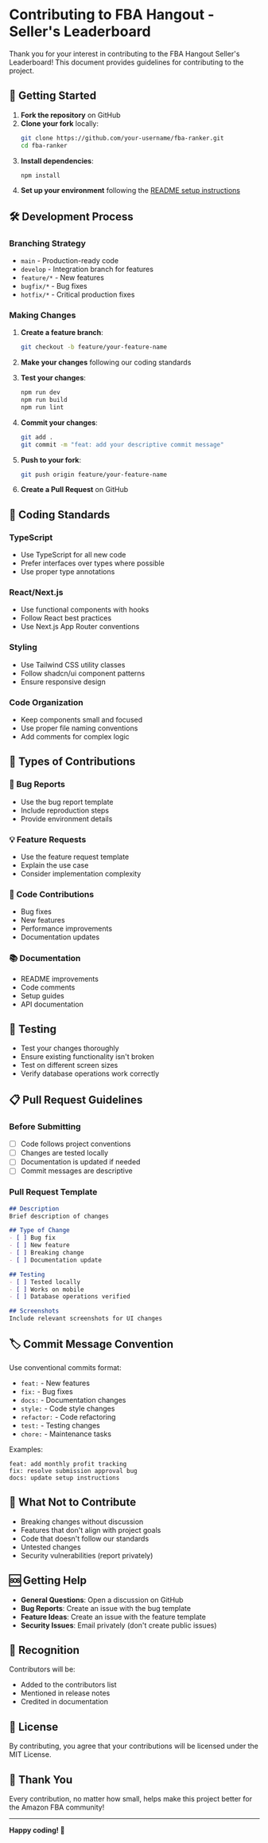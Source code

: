 # Contributing to FBA Hangout - Seller's Leaderboard

Thank you for your interest in contributing to the FBA Hangout Seller's Leaderboard! This document provides guidelines for contributing to the project.

## 🚀 Getting Started

1. **Fork the repository** on GitHub
2. **Clone your fork** locally:
   ```bash
   git clone https://github.com/your-username/fba-ranker.git
   cd fba-ranker
   ```
3. **Install dependencies**:
   ```bash
   npm install
   ```
4. **Set up your environment** following the [README setup instructions](README.md#quick-start)

## 🛠️ Development Process

### Branching Strategy

- `main` - Production-ready code
- `develop` - Integration branch for features
- `feature/*` - New features
- `bugfix/*` - Bug fixes
- `hotfix/*` - Critical production fixes

### Making Changes

1. **Create a feature branch**:
   ```bash
   git checkout -b feature/your-feature-name
   ```

2. **Make your changes** following our coding standards

3. **Test your changes**:
   ```bash
   npm run dev
   npm run build
   npm run lint
   ```

4. **Commit your changes**:
   ```bash
   git add .
   git commit -m "feat: add your descriptive commit message"
   ```

5. **Push to your fork**:
   ```bash
   git push origin feature/your-feature-name
   ```

6. **Create a Pull Request** on GitHub

## 📝 Coding Standards

### TypeScript
- Use TypeScript for all new code
- Prefer interfaces over types where possible
- Use proper type annotations

### React/Next.js
- Use functional components with hooks
- Follow React best practices
- Use Next.js App Router conventions

### Styling
- Use Tailwind CSS utility classes
- Follow shadcn/ui component patterns
- Ensure responsive design

### Code Organization
- Keep components small and focused
- Use proper file naming conventions
- Add comments for complex logic

## 🎯 Types of Contributions

### 🐛 Bug Reports
- Use the bug report template
- Include reproduction steps
- Provide environment details

### 💡 Feature Requests
- Use the feature request template
- Explain the use case
- Consider implementation complexity

### 🔧 Code Contributions
- Bug fixes
- New features
- Performance improvements
- Documentation updates

### 📚 Documentation
- README improvements
- Code comments
- Setup guides
- API documentation

## 🧪 Testing

- Test your changes thoroughly
- Ensure existing functionality isn't broken
- Test on different screen sizes
- Verify database operations work correctly

## 📋 Pull Request Guidelines

### Before Submitting
- [ ] Code follows project conventions
- [ ] Changes are tested locally
- [ ] Documentation is updated if needed
- [ ] Commit messages are descriptive

### Pull Request Template
```markdown
## Description
Brief description of changes

## Type of Change
- [ ] Bug fix
- [ ] New feature
- [ ] Breaking change
- [ ] Documentation update

## Testing
- [ ] Tested locally
- [ ] Works on mobile
- [ ] Database operations verified

## Screenshots
Include relevant screenshots for UI changes
```

## 🏷️ Commit Message Convention

Use conventional commits format:

- `feat:` - New features
- `fix:` - Bug fixes
- `docs:` - Documentation changes
- `style:` - Code style changes
- `refactor:` - Code refactoring
- `test:` - Testing changes
- `chore:` - Maintenance tasks

Examples:
```
feat: add monthly profit tracking
fix: resolve submission approval bug
docs: update setup instructions
```

## 🚫 What Not to Contribute

- Breaking changes without discussion
- Features that don't align with project goals
- Code that doesn't follow our standards
- Untested changes
- Security vulnerabilities (report privately)

## 🆘 Getting Help

- **General Questions**: Open a discussion on GitHub
- **Bug Reports**: Create an issue with the bug template
- **Feature Ideas**: Create an issue with the feature template
- **Security Issues**: Email privately (don't create public issues)

## 🎉 Recognition

Contributors will be:
- Added to the contributors list
- Mentioned in release notes
- Credited in documentation

## 📄 License

By contributing, you agree that your contributions will be licensed under the MIT License.

## 🙏 Thank You

Every contribution, no matter how small, helps make this project better for the Amazon FBA community!

---

**Happy coding! 🚀**
